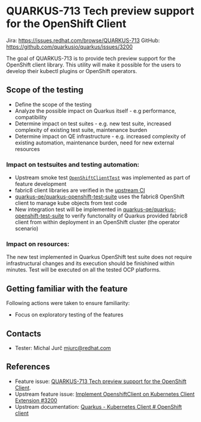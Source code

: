 # QUARKUS-713 Tech preview support for the OpenShift Client

Jira: https://issues.redhat.com/browse/QUARKUS-713
GitHub: https://github.com/quarkusio/quarkus/issues/3200

The goal of QUARKUS-713 is to provide tech preview support for the OpenShift client library. This utility will make it 
possible for the users to develop their kubectl plugins or OpenShift operators.

## Scope of the testing

- Define the scope of the testing
- Analyze the possible impact on Quarkus itself - e.g performance, compatibility
- Determine impact on test suites - e.g. new test suite, increased complexity of existing test suite, maintenance burden
- Determine impact on QE infrastructure - e.g. increased complexity of existing automation, maintenance burden, need for new external resources

### Impact on testsuites and testing automation:
- Upstream smoke test [`OpenShiftClientTest`](https://github.com/quarkusio/quarkus/blob/main/integration-tests/openshift-client/src/test/java/io/quarkus/it/openshift/client/OpenShiftClientTest.java)
  was implemented as part of feature development
- fabric8 client libraries are verified in the [upstream CI](https://github.com/fabric8io/kubernetes-client/actions)
- [quarkus-qe/quarkus-openshift-test-suite](https://github.com/quarkus-qe/quarkus-openshift-test-suite) uses the fabric8 OpenShift client to manage kube objects from test code
- New integration test will be implemented in [quarkus-qe/quarkus-openshift-test-suite](https://github.com/quarkus-qe/quarkus-openshift-test-suite)
  to verify functonality of Quarkus provided fabric8 client from within deployment in an OpenShift cluster (the operator 
  scenario)

### Impact on resources:
The new test implemented in Quarkus OpenShift test suite does not require infrastructural changes and its execution 
should be finishined within minutes. Test will be executed on all the tested OCP platforms.

## Getting familiar with the feature
Following actions were taken to ensure familiarity:
- Focus on exploratory testing of the features

## Contacts
* Tester: Michal Jurč <mjurc@redhat.com>

## References
* Feature issue: [QUARKUS-713 Tech preview support for the OpenShift Client](https://issues.redhat.com/browse/QUARKUS-713).
* Upstream feature issue: [Implement OpenshiftClient on Kubernetes Client Extension #3200](https://github.com/quarkusio/quarkus/issues/3200)
* Upstream documentation: [Quarkus - Kubernetes Client # OpenShift client](https://quarkus.io/guides/kubernetes-client#openshift-client)
